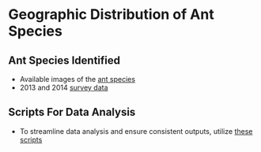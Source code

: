 # Geographic Distribution of Ant Species 

## Ant Species Identified
 
- Available images of the [ant species](/workspaces/tfcb_2022/homeworks/tfcb-homework01/messy-project-directory/images)
- 2013 and 2014 [survey data](/workspaces/tfcb_2022/homeworks/tfcb-homework01/messy-project-directory/data)

## Scripts For Data Analysis

- To streamline data analysis and ensure consistent outputs, utilize [these scripts](/workspaces/tfcb_2022/homeworks/tfcb-homework01/messy-project-directory/scripts) 
